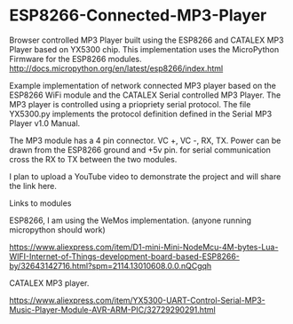 # ESP8266-Connected-MP3-Player
Browser controlled MP3 Player built using the ESP8266 and CATALEX MP3 Player based on YX5300 chip. This implementation uses the MicroPython Firmware for the ESP8266 modules. http://docs.micropython.org/en/latest/esp8266/index.html

Example implementation of network connected MP3 player based on the ESP8266 WiFi module and the CATALEX Serial controlled MP3 Player. The MP3 player is controlled using a priopriety serial protocol. The file YX5300.py implements the protocol definition defined in the Serial MP3 Player v1.0 Manual. 

The MP3 module has a 4 pin connector. VC +, VC -, RX, TX. Power can be drawn from the ESP8266 ground and +5v pin. for serial communication cross the RX to TX between the two modules. 

I plan to upload a YouTube video to demonstrate the project and will share the link here. 

Links to modules

ESP8266, I am using the WeMos implementation. (anyone running micropython should work)

https://www.aliexpress.com/item/D1-mini-Mini-NodeMcu-4M-bytes-Lua-WIFI-Internet-of-Things-development-board-based-ESP8266-by/32643142716.html?spm=2114.13010608.0.0.nQCgqh

CATALEX MP3 player. 

https://www.aliexpress.com/item/YX5300-UART-Control-Serial-MP3-Music-Player-Module-AVR-ARM-PIC/32729290291.html
